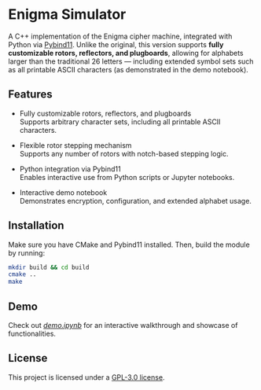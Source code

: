 # Enigma Simulator

A C++ implementation of the Enigma cipher machine, integrated with Python via [Pybind11](https://github.com/pybind/pybind11). 
Unlike the original, this version supports **fully customizable rotors, reflectors, and plugboards**, allowing for alphabets larger than the traditional 26 letters — including extended symbol sets such as all printable ASCII characters (as demonstrated in the demo notebook).

## Features

- Fully customizable rotors, reflectors, and plugboards  
  Supports arbitrary character sets, including all printable ASCII characters.

- Flexible rotor stepping mechanism  
  Supports any number of rotors with notch-based stepping logic.

- Python integration via Pybind11  
  Enables interactive use from Python scripts or Jupyter notebooks.

- Interactive demo notebook  
  Demonstrates encryption, configuration, and extended alphabet usage.

## Installation

Make sure you have CMake and Pybind11 installed. Then, build the module by running:

```bash
mkdir build && cd build
cmake ..
make
```

## Demo

Check out [*demo.ipynb*](demo.ipynb) for an interactive walkthrough and showcase of functionalities.


## License

This project is licensed under a [GPL-3.0 license](LICENSE).
